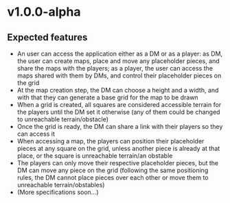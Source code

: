 # v1.0.0-alpha
## Expected features
- An user can access the application either as a DM or as a player: as DM, the user can create maps, place and move any placeholder pieces, and share the maps with the players; as a player, the user can access the maps shared with them by DMs, and control their placeholder pieces on the grid
- At the map creation step, the DM can choose a height and a width, and with that they can generate a base grid for the map to be drawn
- When a grid is created, all squares are considered accessible terrain for the players until the DM set it otherwise (any of them could be changed to unreachable terrain/obstacle)
- Once the grid is ready, the DM can share a link with their players so they can access it
- When accessing a map, the players can position their placeholder pieces at any square on the grid, unless another piece is already at that place, or the square is unreachable terrain/an obstable
- The players can only move their respective placeholder pieces, but the DM can move any piece on the grid (following the same positioning rules, the DM cannot place pieces over each other or move them to unreachable terrain/obstables)
- (More specifications soon...)

